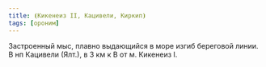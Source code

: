 ```yaml
---
title: ⦗Кикенеиз II, Кацивели, Киркип⦘
tags: [ороним]
---
```


Застроенный мыс, плавно выдающийся в море изгиб береговой линии. В нп Кацивели
(Ялт.), в 3 км к В от м. Кикенеиз I.
